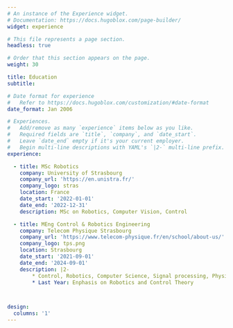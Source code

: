 ```yaml
---
# An instance of the Experience widget.
# Documentation: https://docs.hugoblox.com/page-builder/
widget: experience

# This file represents a page section.
headless: true

# Order that this section appears on the page.
weight: 30

title: Education
subtitle:

# Date format for experience
#   Refer to https://docs.hugoblox.com/customization/#date-format
date_format: Jan 2006

# Experiences.
#   Add/remove as many `experience` items below as you like.
#   Required fields are `title`, `company`, and `date_start`.
#   Leave `date_end` empty if it's your current employer.
#   Begin multi-line descriptions with YAML's `|2-` multi-line prefix.
experience:

  - title: MSc Robotics
    company: University of Strasbourg
    company_url: 'https://en.unistra.fr/'
    company_logo: stras
    location: France
    date_start: '2022-01-01'
    date_end: '2022-12-31'
    description: MSc on Robotics, Computer Vision, Control

  - title: MEng Control & Robotics Engineering
    company: Telecom Physique Strasbourg
    company_url: 'https://www.telecom-physique.fr/en/school/about-us/'
    company_logo: tps.png
    location: Strasbourg
    date_start: '2021-09-01'
    date_end: '2024-09-01'
    description: |2-
        * Control, Robotics, Computer Science, Signal processing, Physics, Mathematics, Electronics
        * Last Year: Enphasis on Robotics and Control Theory



design:
  columns: '1'
---
```

